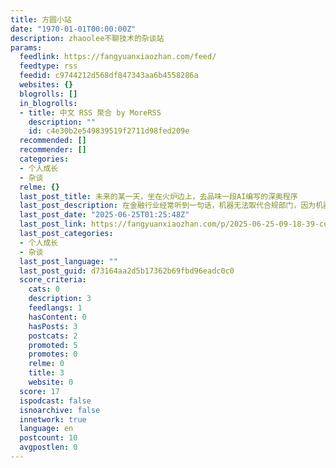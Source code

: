 ```yaml
---
title: 方圆小站
date: "1970-01-01T00:00:00Z"
description: zhaoolee不聊技术的杂谈站
params:
  feedlink: https://fangyuanxiaozhan.com/feed/
  feedtype: rss
  feedid: c9744212d568df847343aa6b4558286a
  websites: {}
  blogrolls: []
  in_blogrolls:
  - title: 中文 RSS 聚合 by MoreRSS
    description: ""
    id: c4e30b2e549839519f2711d98fed209e
  recommended: []
  recommender: []
  categories:
  - 个人成长
  - 杂谈
  relme: {}
  last_post_title: 未来的某一天，坐在⽕炉边上，去品味⼀段AI编写的深奥程序
  last_post_description: 在金融行业经常听到一句话，机器无法取代合规部门，因为机器不能代替人坐牢。
  last_post_date: "2025-06-25T01:25:48Z"
  last_post_link: https://fangyuanxiaozhan.com/p/2025-06-25-09-18-39-cursor-experience/
  last_post_categories:
  - 个人成长
  - 杂谈
  last_post_language: ""
  last_post_guid: d73164aa2d5b17362b69fbd96eadc0c0
  score_criteria:
    cats: 0
    description: 3
    feedlangs: 1
    hasContent: 0
    hasPosts: 3
    postcats: 2
    promoted: 5
    promotes: 0
    relme: 0
    title: 3
    website: 0
  score: 17
  ispodcast: false
  isnoarchive: false
  innetwork: true
  language: en
  postcount: 10
  avgpostlen: 0
---
```

